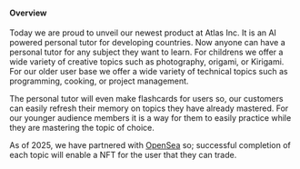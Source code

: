 #### Overview

Today we are proud to unveil our newest product at Atlas Inc. It is an AI powered personal tutor for developing countries. 
Now anyone can have a personal tutor for any subject they want to learn. For childrens we offer a wide variety of creative topics such as photography, origami, or Kirigami.
For our older user base we offer a wide variety of technical topics such as programming, cooking, or project management. 

The personal tutor will even make flashcards for users so, our customers can easily refresh their memory on topics they have already mastered. For our younger audience members it is a way for them to easily practice while they are mastering the topic of choice.

As of 2025, we have partnered with [OpenSea](https://opensea.io/) so; successful completion of each topic will enable a NFT for the user that they can trade. 
